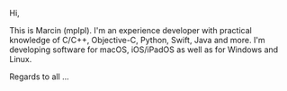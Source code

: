 Hi,

This is Marcin (mplpl). I'm an experience developer with practical knowledge of C/C++, Objective-C, Python, Swift, Java and more.
I'm developing software for macOS, iOS/iPadOS as well as for Windows and Linux.

Regards to all ...
